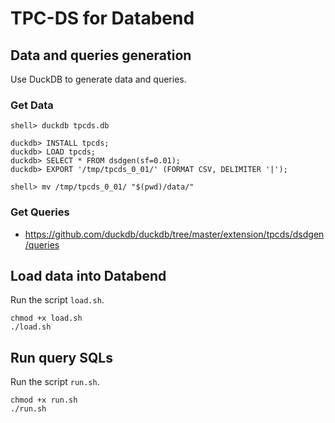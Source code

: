 # TPC-DS for Databend

## Data and queries generation

Use DuckDB to generate data and queries.

### Get Data

```
shell> duckdb tpcds.db

duckdb> INSTALL tpcds;
duckdb> LOAD tpcds;
duckdb> SELECT * FROM dsdgen(sf=0.01);
duckdb> EXPORT '/tmp/tpcds_0_01/' (FORMAT CSV, DELIMITER '|');

shell> mv /tmp/tpcds_0_01/ "$(pwd)/data/"
```

### Get Queries

- https://github.com/duckdb/duckdb/tree/master/extension/tpcds/dsdgen/queries

## Load data into Databend

Run the script `load.sh`.

```shell
chmod +x load.sh
./load.sh
```

## Run query SQLs

Run the script `run.sh`.

```shell
chmod +x run.sh
./run.sh
```